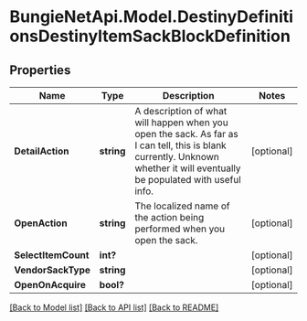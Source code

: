 # BungieNetApi.Model.DestinyDefinitionsDestinyItemSackBlockDefinition
## Properties

Name | Type | Description | Notes
------------ | ------------- | ------------- | -------------
**DetailAction** | **string** | A description of what will happen when you open the sack. As far as I can tell, this is blank currently. Unknown whether it will eventually be populated with useful info. | [optional] 
**OpenAction** | **string** | The localized name of the action being performed when you open the sack. | [optional] 
**SelectItemCount** | **int?** |  | [optional] 
**VendorSackType** | **string** |  | [optional] 
**OpenOnAcquire** | **bool?** |  | [optional] 

[[Back to Model list]](../README.md#documentation-for-models) [[Back to API list]](../README.md#documentation-for-api-endpoints) [[Back to README]](../README.md)

